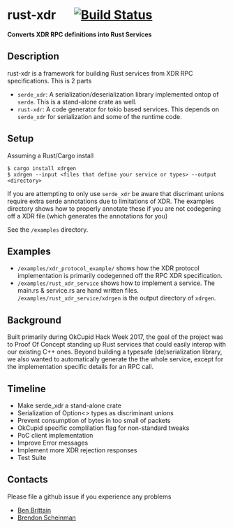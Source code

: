 # rust-xdr &emsp; [![Build Status](https://travis-ci.org/cavedweller/rust-xdr.svg?branch=master)](https://travis-ci.org/cavedweller/rust-xdr)
**Converts XDR RPC definitions into Rust Services**

## Description
rust-xdr is a framework for building Rust services from XDR RPC specifications. This is 2 parts
* `serde_xdr`: A serialization/deserialization library implemented ontop of `serde`. This is a stand-alone crate
  as well.
* `rust-xdr`: A code generator for tokio based services. This depends on `serde_xdr` for
  serialization and some of the runtime code.

## Setup
Assuming a Rust/Cargo install
```
$ cargo install xdrgen
$ xdrgen --input <files that define your service or types> --output <directory>
```

If you are attempting to only use `serde_xdr` be aware that discrimant unions require extra serde
annotations due to limitations of XDR. The examples directory shows how to properly annotate these
if you are not codegening off a XDR file (which generates the annotations for you)

See the `/examples` directory.

## Examples
* `/examples/xdr_protocol_example/` shows how the XDR protocol implementation is primarily codegenned off
the RPC XDR specification.
* `/examples/rust_xdr_service` shows how to implement a service. The main.rs & service.rs are hand
  written files. `/examples/rust_xdr_service/xdrgen` is the output directory of `xdrgen`.

## Background
Built primarily during OkCupid Hack Week 2017, the goal of the project was to Proof Of Concept standing up Rust services
that could easily interop with our existing C++ ones. Beyond building a typesafe (de)serialization library, we also
wanted to automatically generate the the whole service, except for the implementation specific details for an RPC call.

## Timeline
* Make serde_xdr a stand-alone crate
* Serialization of Option<> types as discriminant unions
* Prevent consumption of bytes in too small of packets
* OkCupid specific complilation flag for non-standard tweaks
* PoC client implementation
* Improve Error messages
* Implement more XDR rejection responses
* Test Suite

## Contacts
Please file a github issue if you experience any problems
* [Ben Brittain](https://github.com/cavedweller)
* [Brendon Scheinman](https://github.com/bscheinman)

